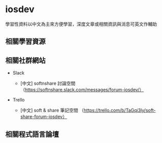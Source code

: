 # iosdev

學習性資料以中文為主來方便學習，深度文章或相關資訊與消息可英文作輔助
 
## 相關學習資源


## 相關社群網站

- Slack
  - [中文] softnshare 討論空間 （https://softnshare.slack.com/messages/forum-iosdev/）
  
- Trello
  - [中文] soft & share 筆記空間 （https://trello.com/b/TaGqi3ly/soft-share-forum-iosdev）
  

## 相關程式語言論壇
  


